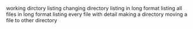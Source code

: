 working dirctory
listing
changing directory
listing in long format
listing all files in long format
listing every file with detail
making a directory
moving a file to other directory
